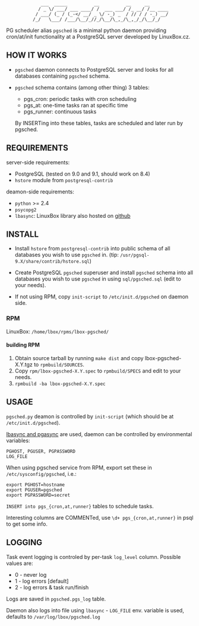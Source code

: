 
                 ___  _____          __          __     __       
                / _ \/ ___/ ___ ____/ /  ___ ___/ /_ __/ /__ ____
               / ___/ (_ / (_-</ __/ _ \/ -_) _  / // / / -_) __/
              /_/   \___/ /___/\__/_//_/\__/\_,_/\_,_/_/\__/_/

PG scheduler alias `pgsched` is a minimal python daemon providing cron/at/init
functionality at a PostgreSQL server developed by LinuxBox.cz.

HOW IT WORKS
------------
 * `pgsched` daemon connects to PostgreSQL server and looks for all databases
	containing `pgsched` schema.
 * `pgsched` schema contains (among other thing) 3 tables:
	* pgs_cron:   periodic tasks with cron scheduling
	* pgs_at:     one-time tasks ran at specific time
	* pgs_runner: continuous tasks

	By INSERTing into these tables, tasks are scheduled and later run by
	pgsched.

REQUIREMENTS
------------
server-side requirements:

 * PostgreSQL (tested on 9.0 and 9.1, should work on 8.4)
 * `hstore` module from `postgresql-contrib`

deamon-side requirements:

 * `python` >= 2.4
 * `psycopg2`
 * `lbasync`: LinuxBox library also hosted on [github](https://github.com/linuxbox-cz/lbasync)


INSTALL
-------

 * Install `hstore` from `postgresql-contrib` into public schema of all databases
   you wish to use `pgsched` in. (tip: `/usr/pgsql-9.X/share/contrib/hstore.sql`)

 * Create PostgreSQL `pgsched` superuser and install `pgsched` schema into all
   databases you wish to use `pgsched` in using `sql/pgsched.sql` (edit to your needs).

 * If not using RPM, copy `init-script` to `/etc/init.d/pgsched` on daemon side.

### RPM

LinuxBox: `/home/lbox/rpms/lbox-pgsched/`

#### building RPM

 1. Obtain source tarball by running `make dist` and copy lbox-pgsched-X.Y.tgz
	to `rpmbuild/SOURCES`.
 2. Copy `rpm/lbox-pgsched-X.Y.spec` to `rpmbuild/SPECS` and edit to your
	needs.
 3. `rpmbuild -ba lbox-pgsched-X.Y.spec`


USAGE
-----

`pgsched.py` deamon is controlled by `init-script` (which should be at
`/etc/init.d/pgsched`).

[lbasync and pgasync](https://github.com/linuxbox-cz/lbasync) are used, daemon
can be controlled by environmental variables:

	PGHOST, PGUSER, PGPASSWORD
	LOG_FILE

When using pgsched service from RPM, export set these in `/etc/sysconfig/pgsched`, i.e.:

	export PGHOST=hostname                                                                                        
	export PGUSER=pgsched                                                                                        
	export PGPASSWORD=secret
	
`INSERT into pgs_{cron,at,runner}` tables to schedule tasks.

Interesting columns are COMMENTed, use `\d+ pgs_{cron,at,runner}` in psql to
get some info.

LOGGING
-------
Task event logging is controled by per-task `log_level` column. Possible values are:

 * 0 - never log
 * 1 - log errors [default]
 * 2 - log errors & task run/finish

Logs are saved in `pgsched.pgs_log` table.

Daemon also logs into file using `lbasync` - `LOG_FILE` env. variable is used,
defaults to `/var/log/lbox/pgsched.log`
